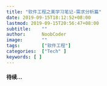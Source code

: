 ```yaml
---
title: "软件工程之美学习笔记-需求分析篇"
date: 2019-09-15T18:12:52+08:00
lastmod: 2019-09-15T20:56:47+08:00
subtitle:    ""  
author:      NoobCoder
image:       ""
tags:        ["软件工程"]
categories:  ["Tech" ]
keywords: [ ]
---
```


#### 待续...